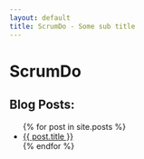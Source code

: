 ```yaml
---
layout: default
title: ScrumDo - Some sub title
---
```


# ScrumDo 


## Blog Posts:
<ul>
  {% for post in site.posts %}
    <li>
      <a href="{{ post.url }}">{{ post.title }}</a>
    </li>
  {% endfor %}
</ul>